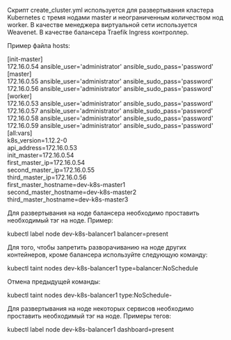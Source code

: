 Скрипт create_cluster.yml используется для развертывания кластера Kubernetes с тремя нодами master и неограниченным количеством нод worker. В качестве менеджера виртуальной сети используется Weavenet. В качестве балансера Traefik Ingress контроллер.

Пример файла hosts:

[init-master]  
172.16.0.54 ansible_user='administrator' ansible_sudo_pass='password'  
[master]  
172.16.0.55 ansible_user='administrator' ansible_sudo_pass='password'  
172.16.0.56 ansible_user='administrator' ansible_sudo_pass='password'  
[worker]  
172.16.0.53 ansible_user='administrator' ansible_sudo_pass='password'  
172.16.0.57 ansible_user='administrator' ansible_sudo_pass='password'  
172.16.0.58 ansible_user='administrator' ansible_sudo_pass='password'  
172.16.0.59 ansible_user='administrator' ansible_sudo_pass='password'  
[all:vars]  
k8s_version=1.12.2-0  
api_address=172.16.0.53  
init_master=172.16.0.54  
first_master_ip=172.16.0.54  
second_master_ip=172.16.0.55  
third_master_ip=172.16.0.56  
first_master_hostname=dev-k8s-master1  
second_master_hostname=dev-k8s-master2  
third_master_hostname=dev-k8s-master3  

Для развертывания на ноде балансера необходимо проставить необходимый тэг на ноде. Пример:

kubectl label node dev-k8s-balancer1 balancer=present

Для того, чтобы запретить разворачиванию на ноде других контейнеров, кроме балансера используйте следующую команду:

kubectl taint nodes dev-k8s-balancer1 type=balancer:NoSchedule

Отмена предыдущей команды:

kubectl taint nodes dev-k8s-balancer1 type:NoSchedule-

Для развертывания на ноде некоторых сервисов необходимо проставить необходимый тэг на ноде. Примеры тегов:

kubectl label node dev-k8s-balancer1 dashboard=present
